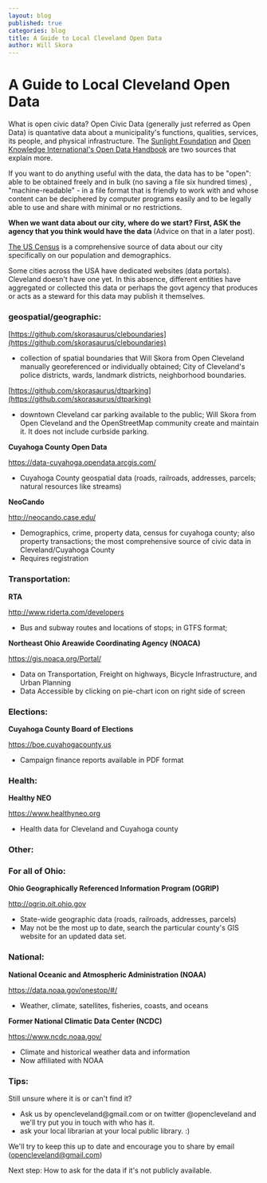 ```yaml
---
layout: blog
published: true
categories: blog
title: A Guide to Local Cleveland Open Data
author: Will Skora
---
```


# A Guide to Local Cleveland Open Data

What is open civic data? Open Civic Data (generally just referred as Open Data) is quantative data about a municipality's functions, qualities, services, its people, and physical infrastructure. The [Sunlight Foundation](https://sunlightfoundation.com/2013/09/16/your-guidelines-to-open-data-guidelines-pt-2-stages-of-development/) and [Open Knowledge International's Open Data Handbook](http://opendatahandbook.org/guide/en/what-is-open-data/) are two sources that explain more.


If you want to do anything useful with the data, the data has to be "open": able to be obtained freely and in bulk (no saving a file six hundred times) , "machine-readable" - in a file format that is friendly to work with and whose content can be deciphered by computer programs easily and to be legally able to use and share with minimal or no restrictions.

<strong> When we want data about our city, where do we start? First, ASK the agency that you think would have the data </strong> (Advice on that in a later post).


[The US Census](https://www.census.gov/data.html) is a comprehensive source of data about our city specifically on our population and demographics.


Some cities across the USA have dedicated websites (data portals). Cleveland doesn't have one yet. In this absence, different entities have aggregated or collected this data or perhaps the govt agency that produces or acts as a steward for this data may publish it themselves.


<h3>geospatial/geographic:</h3>

[https://github.com/skorasaurus/cleboundaries](https://github.com/skorasaurus/cleboundaries)
*  collection of spatial boundaries that Will Skora from Open Cleveland manually georeferenced or individually obtained;
City of Cleveland's police districts, wards, landmark districts, neighborhood boundaries.

[https://github.com/skorasaurus/dtparking](https://github.com/skorasaurus/dtparking)
* downtown Cleveland car parking available to the public; Will Skora from Open Cleveland and the OpenStreetMap community create and maintain it. It does not include curbside parking. 

**Cuyahoga County Open Data**

<https://data-cuyahoga.opendata.arcgis.com/>
* Cuyahoga County geospatial data (roads, railroads, addresses, parcels; natural resources like streams)

**NeoCando**

<http://neocando.case.edu/>
* Demographics, crime, property data, census for cuyahoga county; also property transactions; the most comprehensive source of civic data in Cleveland/Cuyahoga County
* Requires registration


<h3>Transportation:</h3>

**RTA**

<http://www.riderta.com/developers>
* Bus and subway routes and locations of stops; in GTFS format;

**Northeast Ohio Areawide Coordinating Agency (NOACA)**

<https://gis.noaca.org/Portal/>
* Data on Transportation, Freight on highways, Bicycle Infrastructure, and Urban Planning
* Data Accessible by clicking on pie-chart icon on right side of screen


<h3>Elections:</h3>

**Cuyahoga County Board of Elections**

<https://boe.cuyahogacounty.us>
* Campaign finance reports available in PDF format


<h3>Health:</h3>

**Healthy NEO**

<https://www.healthyneo.org>
* Health data for Cleveland and Cuyahoga county


<h3>Other:</h3>


<h3>For all of Ohio:</h3>

**Ohio Geographically Referenced Information Program (OGRIP)**

<http://ogrip.oit.ohio.gov>
* State-wide geographic data (roads, railroads, addresses, parcels)
* May not be the most up to date, search the particular county's GIS website for an updated data set.


<h3>National:</h3>

**National Oceanic and Atmospheric Administration (NOAA)**

 <https://data.noaa.gov/onestop/#/>
* Weather, climate, satellites, fisheries, coasts, and oceans

 **Former National Climatic Data Center (NCDC)**

 <https://www.ncdc.noaa.gov/>
* Climate and historical weather data and information
* Now affiliated with NOAA


<h3>Tips:</h3>

Still unsure where it is or can't find it?
<ul>
<li>Ask us by opencleveland@gmail.com or on twitter @opencleveland and we'll try put you in touch with who has it.</li>
<li> ask your local librarian at your local public library. :)  </li>

</ul>

We'll try to keep this up to date and encourage you to share by email (opencleveland@gmail.com)


Next step: How to ask for the data if it's not publicly available.
